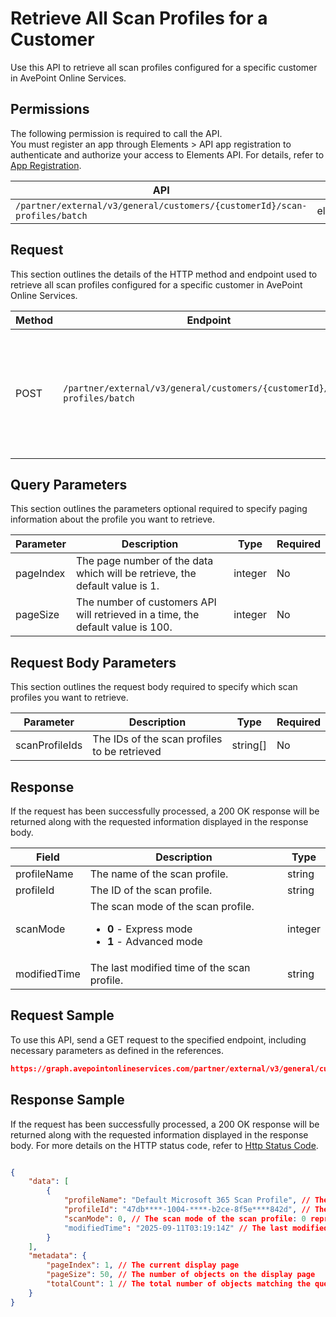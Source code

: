# Retrieve All Scan Profiles for a Customer

Use this API to retrieve all scan profiles configured for a specific customer in AvePoint Online Services.

 ## Permissions

The following permission is required to call the API.  
You must register an app through Elements > API app registration to authenticate and authorize your access to Elements API. For details, refer to [App Registration](../../../elements/register-app.md).

| API | Permission  |
|-----------|--------|
| `/partner/external/v3/general/customers/{customerId}/scan-profiles/batch`|elements.scanprofiles.read.all|  

## Request

This section outlines the details of the HTTP method and endpoint used to retrieve all scan profiles configured for a specific customer in AvePoint Online Services.

| Method | Endpoint | Description |
|-----------|--------|------------|
| POST | `/partner/external/v3/general/customers/{customerId}/scan-profiles/batch` | Retrieve all scan profiles configured for a specific customer in AvePoint Online Services|

## Query Parameters

This section outlines the parameters optional required to specify paging information about the profile you want to retrieve.

| Parameter | Description | Type | Required |
| --- | --- | --- | --- |
| pageIndex | The page number of the data which will be retrieve, the default value is 1. | integer | No |
| pageSize | The number of customers API will retrieved in a time, the default value is 100. | integer | No |

## Request Body Parameters

This section outlines the request body required to specify which scan profiles you want to retrieve.

| Parameter | Description | Type | Required |
| --- | --- | --- | --- |
| scanProfileIds | The IDs of the scan profiles to be retrieved | string[] | No |

## Response

If the request has been successfully processed, a 200 OK response will be returned along with the requested information displayed in the response body.
 
| Field | Description | Type |
| --- | --- | --- |
| profileName               | The name of the scan profile.                 | string |
| profileId     | The ID of the scan profile.       | string |
| scanMode       | The scan mode of the scan profile. <ul><li>**0** - Express mode</li><li>**1** - Advanced mode</li></ul>     | integer |
| modifiedTime | The last modified time of the scan profile. | string |

## Request Sample
To use this API, send a GET request to the specified endpoint, including necessary parameters as defined in the references.
```json
https://graph.avepointonlineservices.com/partner/external/v3/general/customers/caf9****-2cc6-****-b04b-794c****5ea3/scan-profiles/batch
```
 
## Response Sample
If the request has been successfully processed, a 200 OK response will be returned along with the requested information displayed in the response body.
For more details on the HTTP status code, refer to [Http Status Code](../../Use-AvePoint-Graph-API.md#http-status-code).
```json

{
    "data": [
        {
            "profileName": "Default Microsoft 365 Scan Profile", // The name of the scan profile
            "profileId": "47db****-1004-****-b2ce-8f5e****842d", // The ID of the scan profile
            "scanMode": 0, // The scan mode of the scan profile: 0 represents Express mode
            "modifiedTime": "2025-09-11T03:19:14Z" // The last modified time of the scan profile
        }
    ],
    "metadata": {
        "pageIndex": 1, // The current display page
        "pageSize": 50, // The number of objects on the display page
        "totalCount": 1 // The total number of objects matching the query parameters
    }
}
```